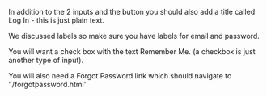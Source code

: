 In addition to the 2 inputs and the button you should also add a title called Log In - this is just plain text.

We discussed labels so make sure you have labels for email and password.

You will want a check box with the text Remember Me. (a checkbox is just another type of input).

You will also need a Forgot Password link which should navigate to './forgotpassword.html'